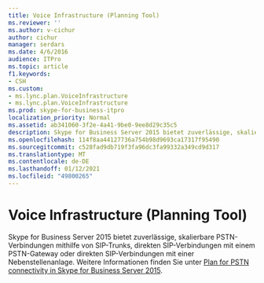 ```yaml
---
title: Voice Infrastructure (Planning Tool)
ms.reviewer: ''
ms.author: v-cichur
author: cichur
manager: serdars
ms.date: 4/6/2016
audience: ITPro
ms.topic: article
f1.keywords:
- CSH
ms.custom:
- ms.lync.plan.VoiceInfrastructure
- ms.lync.plan.VoiceInfrastructure
ms.prod: skype-for-business-itpro
localization_priority: Normal
ms.assetid: ab341060-3f2e-4a41-9be0-9ee8d29c35c5
description: Skype for Business Server 2015 bietet zuverlässige, skalierbare PSTN-Verbindungen mithilfe von SIP-Trunks, direkten SIP-Verbindungen mit einem PSTN-Gateway oder direkten SIP-Verbindungen mit einer Nebenstellenanlage. Weitere Informationen finden Sie unter Plan for PSTN connectivity in Skype for Business Server 2015.
ms.openlocfilehash: 114f8aa44127736a754b98d9693ca17317f95490
ms.sourcegitcommit: c528fad9db719f3fa96dc3fa99332a349cd9d317
ms.translationtype: MT
ms.contentlocale: de-DE
ms.lasthandoff: 01/12/2021
ms.locfileid: "49800265"
---
```

# <a name="voice-infrastructure-planning-tool"></a>Voice Infrastructure (Planning Tool)
 
Skype for Business Server 2015 bietet zuverlässige, skalierbare PSTN-Verbindungen mithilfe von SIP-Trunks, direkten SIP-Verbindungen mit einem PSTN-Gateway oder direkten SIP-Verbindungen mit einer Nebenstellenanlage. Weitere Informationen finden Sie unter [Plan for PSTN connectivity in Skype for Business Server 2015](../../plan-your-deployment/enterprise-voice-solution/pstn-connectivity-0.md).
  

